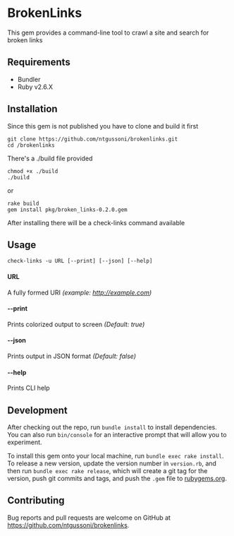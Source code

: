 # BrokenLinks

This gem provides a command-line tool to crawl a site and search for broken links

## Requirements

- Bundler
- Ruby v2.6.X

## Installation

Since this gem is not published you have to clone and build it first

    git clone https://github.com/ntgussoni/brokenlinks.git
    cd /brokenlinks

There's a ./build file provided

    chmod +x ./build
    ./build

or

    rake build
    gem install pkg/broken_links-0.2.0.gem

After installing there will be a check-links command available

## Usage

    check-links -u URL [--print] [--json] [--help]

#### URL

A fully formed URI _(example: http://example.com)_

#### --print

Prints colorized output to screen _(Default: true)_

#### --json

Prints output in JSON format _(Default: false)_

#### --help

Prints CLI help

## Development

After checking out the repo, run `bundle install` to install dependencies. You can also run `bin/console` for an interactive prompt that will allow you to experiment.

To install this gem onto your local machine, run `bundle exec rake install`. To release a new version, update the version number in `version.rb`, and then run `bundle exec rake release`, which will create a git tag for the version, push git commits and tags, and push the `.gem` file to [rubygems.org](https://rubygems.org).

## Contributing

Bug reports and pull requests are welcome on GitHub at https://github.com/ntgussoni/brokenlinks.
